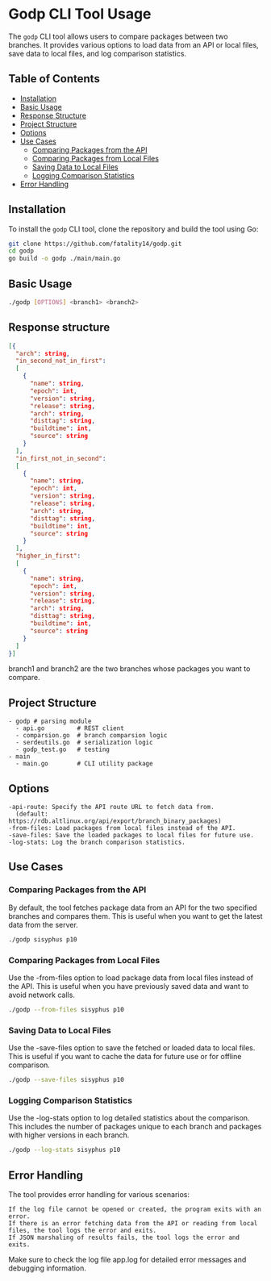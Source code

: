 # Godp CLI Tool Usage

The `godp` CLI tool allows users to compare packages between two branches. It provides various options to load data from an API or local files, save data to local files, and log comparison statistics.

## Table of Contents
- [Installation](#installation)
- [Basic Usage](#basic-usage)
- [Response Structure](#response-structure)
- [Project Structure](#project-structure)
- [Options](#options)
- [Use Cases](#use-cases)
  - [Comparing Packages from the API](#comparing-packages-from-the-api)
  - [Comparing Packages from Local Files](#comparing-packages-from-local-files)
  - [Saving Data to Local Files](#saving-data-to-local-files)
  - [Logging Comparison Statistics](#logging-comparison-statistics)
- [Error Handling](#error-handling)

## Installation

To install the `godp` CLI tool, clone the repository and build the tool using Go:

```bash
git clone https://github.com/fatality14/godp.git
cd godp
go build -o godp ./main/main.go
```

## Basic Usage

```bash
./godp [OPTIONS] <branch1> <branch2>
```

## Response structure

```json
[{
  "arch": string,
  "in_second_not_in_first":
  [
    {
      "name": string,
      "epoch": int,
      "version": string,
      "release": string,
      "arch": string,
      "disttag": string,
      "buildtime": int,
      "source": string
    }
  ],
  "in_first_not_in_second":
  [
    {
      "name": string,
      "epoch": int,
      "version": string,
      "release": string,
      "arch": string,
      "disttag": string,
      "buildtime": int,
      "source": string
    }
  ],
  "higher_in_first":
  [
    {
      "name": string,
      "epoch": int,
      "version": string,
      "release": string,
      "arch": string,
      "disttag": string,
      "buildtime": int,
      "source": string
    }
  ]
}]
```

branch1 and branch2 are the two branches whose packages you want to compare.


## Project Structure

```
- godp # parsing module
  - api.go         # REST client
  - comparsion.go  # branch comparsion logic
  - serdeutils.go  # serialization logic
  - godp_test.go   # testing
- main
  - main.go        # CLI utility package
```


## Options

    -api-route: Specify the API route URL to fetch data from.
      (default: https://rdb.altlinux.org/api/export/branch_binary_packages)
    -from-files: Load packages from local files instead of the API.
    -save-files: Save the loaded packages to local files for future use.
    -log-stats: Log the branch comparison statistics.

## Use Cases

### Comparing Packages from the API

By default, the tool fetches package data from an API for the two specified branches and compares them. This is useful when you want to get the latest data from the server.

```bash
./godp sisyphus p10
```

### Comparing Packages from Local Files

Use the -from-files option to load package data from local files instead of the API. This is useful when you have previously saved data and want to avoid network calls.

```bash
./godp --from-files sisyphus p10
```

### Saving Data to Local Files

Use the -save-files option to save the fetched or loaded data to local files. This is useful if you want to cache the data for future use or for offline comparison.

```bash
./godp --save-files sisyphus p10
```

### Logging Comparison Statistics

Use the -log-stats option to log detailed statistics about the comparison. This includes the number of packages unique to each branch and packages with higher versions in each branch.

```bash
./godp --log-stats sisyphus p10
```

## Error Handling

The tool provides error handling for various scenarios:

    If the log file cannot be opened or created, the program exits with an error.
    If there is an error fetching data from the API or reading from local files, the tool logs the error and exits.
    If JSON marshaling of results fails, the tool logs the error and exits.

Make sure to check the log file app.log for detailed error messages and debugging information.
